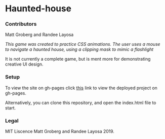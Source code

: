# Haunted-house

### Contributors 
Matt Groberg and Randee Layosa

_This game was created to practice CSS animations. The user uses a mouse to navigate a haunted house, using a clipping mask to mimic a flashlight_

It is not currently a complete game, but is ment more for demonstrating creative UI design. 

### Setup
To view the site on gh-pages click <a href="https://grobergm.github.io/haunted-house">this</a> link to view the deployed project on gh-pages.

Alternatively, you can clone this repository, and open the index.html file to start. 

### Legal
MIT Liscence Matt Groberg and Randee Layosa 2019. 
